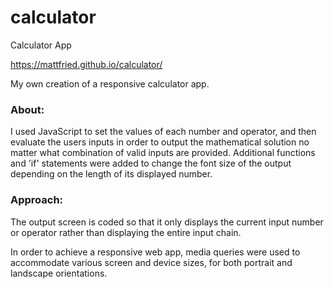 # calculator

Calculator App

https://mattfried.github.io/calculator/

My own creation of a responsive calculator app.

### About:
I used JavaScript to set the values of each number and operator, and then evaluate the users inputs in order to output the mathematical solution no matter what combination of valid inputs are provided. Additional functions and 'if' statements were added to change the font size of the output depending on the length of its displayed number.

### Approach:
The output screen is coded so that it only displays the current input number or operator rather than displaying the entire input chain.

In order to achieve a responsive web app, media queries were used to accommodate various screen and device sizes, for both portrait and landscape orientations.
